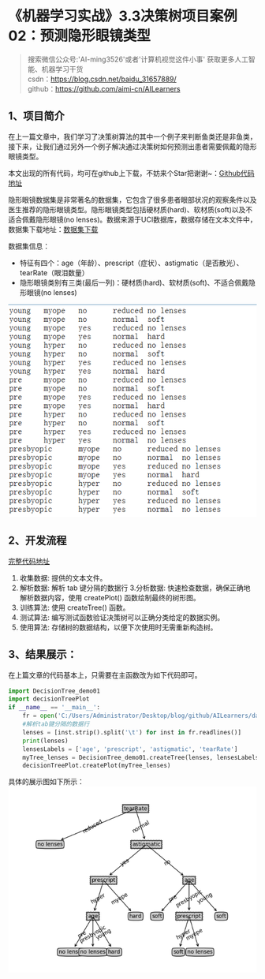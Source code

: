 # 《机器学习实战》3.3决策树项目案例02：预测隐形眼镜类型
> 搜索微信公众号:'AI-ming3526'或者'计算机视觉这件小事' 获取更多人工智能、机器学习干货  
> csdn：https://blog.csdn.net/baidu_31657889/  
> github：https://github.com/aimi-cn/AILearners

## 1、项目简介
在上一篇文章中，我们学习了决策树算法的其中一个例子来判断鱼类还是非鱼类，接下来，让我们通过另外一个例子解决通过决策树如何预测出患者需要佩戴的隐形眼镜类型。

本文出现的所有代码，均可在github上下载，不妨来个Star把谢谢~：[Github代码地址](https://github.com/aimi-cn/AILearners/blob/master/blog/src/py2.x/ml/3.DecisionTree/)

隐形眼镜数据集是非常著名的数据集，它包含了很多患者眼部状况的观察条件以及医生推荐的隐形眼镜类型。隐形眼镜类型包括硬材质(hard)、软材质(soft)以及不适合佩戴隐形眼镜(no lenses)。数据来源于UCI数据库，数据存储在文本文件中，数据集下载地址：[数据集下载](https://github.com/aimi-cn/AILearners/blob/master/data/sourceData/Ch03/lenses.txt)

数据集信息： 
* 特征有四个：age（年龄）、prescript（症状）、astigmatic（是否散光）、tearRate（眼泪数量） 
* 隐形眼镜类别有三类(最后一列)：硬材质(hard)、软材质(soft)、不适合佩戴隐形眼镜(no lenses) 


![](../../data/3.DecisionTree/4.png)

## 2、开发流程
[完整代码地址](https://github.com/aimi-cn/AILearners/tree/master/blog/src/py2.x/ml/3.DecisionTree)
1. 收集数据: 提供的文本文件。
2. 解析数据: 解析 tab 键分隔的数据行
3.分析数据: 快速检查数据，确保正确地解析数据内容，使用 createPlot() 函数绘制最终的树形图。
4. 训练算法: 使用 createTree() 函数。
5. 测试算法: 编写测试函数验证决策树可以正确分类给定的数据实例。
6. 使用算法: 存储树的数据结构，以便下次使用时无需重新构造树。

## 3、结果展示：
在上篇文章的代码基本上，只需要在主函数改为如下代码即可。
```python
import DecisionTree_demo01
import decisionTreePlot
if __name__ == '__main__':
    fr = open('C:/Users/Administrator/Desktop/blog/github/AILearners/data/sourceData/Ch03/lenses.txt')
    #解析tab键分隔的数据行
    lenses = [inst.strip().split('\t') for inst in fr.readlines()]
    print(lenses)
    lensesLabels = ['age', 'prescript', 'astigmatic', 'tearRate']
    myTree_lenses = DecisionTree_demo01.createTree(lenses, lensesLabels)
    decisionTreePlot.createPlot(myTree_lenses)
```
具体的展示图如下所示：
![](../../data/3.DecisionTree/Figure_2.png)
